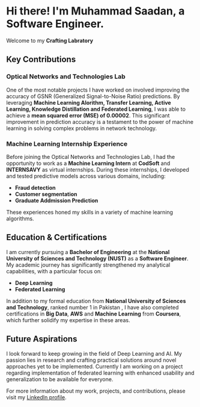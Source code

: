 # Hi there! I'm Muhammad Saadan, a Software Engineer.

Welcome to my **Crafting Labratory**

## Key Contributions

### Optical Networks and Technologies Lab
One of the most notable projects I have worked on involved improving the accuracy of GSNR (Generalized Signal-to-Noise Ratio) predictions. By leveraging **Machine Learning Alorithm, Transfer Learning, Active Learning, Knowledge Distillation and Federated Learning**, I was able to achieve a **mean squared error (MSE) of 0.00002**. This significant improvement in prediction accuracy is a testament to the power of machine learning in solving complex problems in network technology.

### Machine Learning Internship Experience
Before joining the Optical Networks and Technologies Lab, I had the opportunity to work as a **Machine Learning Intern** at **CodSoft** and **INTERNSAVY** as virtual internships. During these internships, I developed and tested predictive models across various domains, including:
- **Fraud detection**
- **Customer segmentation**
- **Graduate Addmission Prediction**

These experiences honed my skills in a variety of machine learning algorithms.

## Education & Certifications

I am currently pursuing a **Bachelor of Engineering** at the **National University of Sciences and Technology (NUST)** as a **Software Engineer**. My academic journey has significantly strengthened my analytical capabilities, with a particular focus on:
- **Deep Learning**
- **Federated Learning**

In addition to my formal education from **National University of Sciences and Technology**, ranked number 1 in Pakistan , I have also completed certifications in **Big Data**,  **AWS** and **Machine Learning** from **Coursera**, which further solidify my expertise in these areas.

## Future Aspirations

I look forward to keep growing in the field of Deep Learning and AI. My passion lies in research and crafting practical solutions around novel approaches yet to be implemented. Currently I am working on a project regarding implementation of federated learning with enhanced usability and generalization to be available for everyone.

For more information about my work, projects, and contributions, please visit my [LinkedIn profile](https://www.linkedin.com/in/muhammad-saadan-975474249/).

